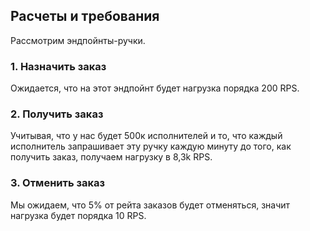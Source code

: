 ## Расчеты и требования

Рассмотрим эндпойнты-ручки.

### 1. Назначить заказ

Ожидается, что на этот эндпойнт будет нагрузка порядка 200 RPS.

### 2. Получить заказ

Учитывая, что у нас будет 500к исполнителей и то, что каждый исполнитель запрашивает эту ручку каждую минуту до того, как получить заказ, получаем нагрузку в 8,3k RPS.

### 3. Отменить заказ

Мы ожидаем, что 5% от рейта заказов будет отменяться, значит нагрузка будет порядка 10 RPS.